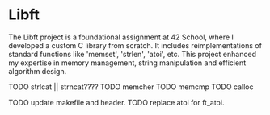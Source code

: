 # Libft
The Libft project is a foundational assignment at 42 School, where I developed a custom C library from scratch. It includes reimplementations of standard functions like 'memset', 'strlen', 'atoi', etc. This project enhanced my expertise in memory management, string manipulation and efficient algorithm design.


TODO strlcat || strncat????
TODO memcher
TODO memcmp
TODO calloc

TODO update makefile and header.
TODO replace atoi for ft_atoi.